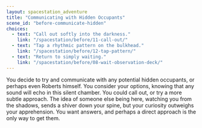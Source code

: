 ```yaml
---
layout: spacestation_adventure
title: "Communicating with Hidden Occupants"
scene_id: "before-communicate-hidden"
choices:
  - text: "Call out softly into the darkness."
    link: "/spacestation/before/11-call-out/"
  - text: "Tap a rhythmic pattern on the bulkhead."
    link: "/spacestation/before/12-tap-pattern/"
  - text: "Return to simply waiting."
    link: "/spacestation/before/08-wait-observation-deck/"
---
```


You decide to try and communicate with any potential hidden occupants, or perhaps even Roberts himself. You consider your options, knowing that any sound will echo in this silent chamber. You could call out, or try a more subtle approach. The idea of someone else being here, watching you from the shadows, sends a shiver down your spine, but your curiosity outweighs your apprehension. You want answers, and perhaps a direct approach is the only way to get them.
